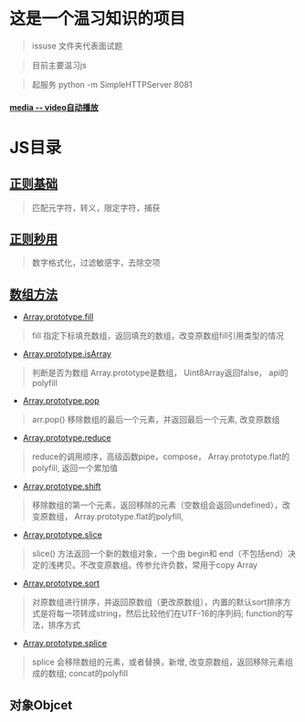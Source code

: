 # 这是一个温习知识的项目

> issuse 文件夹代表面试题

> 目前主要温习js

> 起服务 python -m SimpleHTTPServer 8081

#### [media -- video自动播放]('https://github.com/gnipbao/iblog/issues/25')

# JS目录
## [正则基础](./src/js/regExp/Readme.md)
> 匹配元字符，转义，限定字符，捕获

## [正则秒用](./src/js/regExp/skill.md)
> 数字格式化，过滤敏感字，去除空项

## [数组方法](./src/js/array/Readme.md)

* [Array.prototype.fill](./src/js/array/fill/Readme.md)
  
> fill 指定下标填充数组，返回填充的数组，改变原数组fill引用类型的情况


* [Array.prototype.isArray](./src/js/array/isArray/Readme.md)

> 判断是否为数组 Array.prototype是数组， Uint8Array返回false， api的polyfill

* [Array.prototype.pop](./src/js/array/pop/Readme.md)

> arr.pop() 移除数组的最后一个元素，并返回最后一个元素, 改变原数组

* [Array.prototype.reduce](./src/js/array/reduce/Readme.md)

> reduce的调用顺序，高级函数pipe，compose， Array.prototype.flat的polyfill,
返回一个累加值

* [Array.prototype.shift](./src/js/array/shift/Readme.md)

> 移除数组的第一个元素，返回移除的元素（空数组会返回undefined），改变原数组， Array.prototype.flat的polyfill,

* [Array.prototype.slice](./src/js/array/slice/Readme.md)
> slice() 方法返回一个新的数组对象，一个由 begin和 end（不包括end）决定的浅拷贝。不改变原数组。传参允许负数，常用于copy Array

* [Array.prototype.sort](./src/js/array/sort/Readme.md)

> 对原数组进行排序，并返回原数组（更改原数组），内置的默认sort排序方式是将每一项转成string，然后比较他们在UTF-16的序列码; function的写法，排序方式


* [Array.prototype.splice](./src/js/array/splice/Readme.md)
>splice 会移除数组的元素，或者替换，新增, 改变原数组，返回移除元素组成的数组; concat的polyfill



## 对象Objcet



